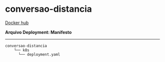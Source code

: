 # conversao-distancia


[Docker hub](https://hub.docker.com/repository/docker/davez99/conversao-distancia/general "Repositorio do desafio")

**Arquivo Deployment: Manifesto**

--------------------------------------

    conversao-distancia
        └── k8s
          └── deployment.yaml
